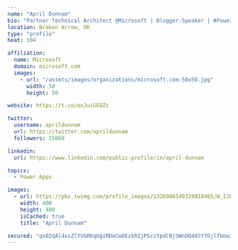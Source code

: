 ```yaml
---
name: "April Dunnam"
bio: "Partner Technical Architect @Microsoft | Blogger-Speaker | #PowerApps, #PowerAutomate, #Office365, #SharePoint | #WIT | #Karaoke Queen"
location: Broken Arrow, OK
type: "profile"
heat: 104

affiliation:
  name: Microsoft
  domain: microsoft.com
  images:
    - url: "/assets/images/organizations/microsoft.com-50x50.jpg"
      width: 50
      height: 50

website: https://t.co/enJuiGEQZc

twitter:
  username: aprildunnam
  url: https://twitter.com/aprildunnam
  followers: 15068

linkedin:
  url: https://www.linkedin.com/public-profile/in/april-dunnam

topics:
  - Power Apps

images:
  - url: https://pbs.twimg.com/profile_images/1326986540329918465/W_IJ6Ih2_400x400.jpg
    width: 400
    height: 400
    isCached: true
    title: "April Dunnam"

secured: "qx02qAl4vsZlYVGRKqUgiMDoCwOEzkRIjPSczYpdCNjSWnUQ407tTOjlfUowiB6CUwXXvD82IFIrcNe6CEV5d7dwTq4l09TVvqpMtOIX+G+ptMjjcwzHX6WUdODnoRkxuhIvBfLqY5OFNEldrHjlNToLVCCVzwWmytSZ5unTDKoEL2mGmQSjvYXqf1w+zei2HMOl5DpxvCaaU3KbJH5aIdpUfNhl9rq7HcFtSt4EEdU2lYEL9x1VtVI8RHTRwoCXM+tGGxHZ6nefDeP7nQx7LfRKxsT6Zvz5GCvLsEXsSJTE5jcP1RxIEvALGxrhiZ9ebTBKt9cC8Yc+kn5vaXQru+rPQNRtSfMqdPD/NkmV8lU6E4Qe9jtNesPzCE//meoSVyVUtDjLsyqKOm6R9ogOK8CdBTZpsbDf8O+mRfOJ1Wo=;hMHySFqFe9Xs67QOfts+Sw=="
---
```


